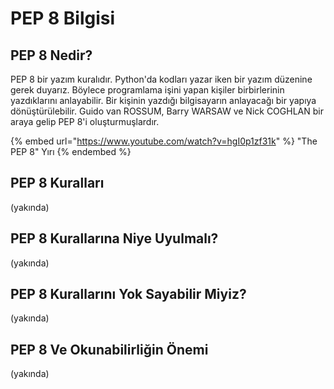 # PEP 8 Bilgisi

## PEP 8 Nedir?

PEP 8 bir yazım kuralıdır. Python'da kodları yazar iken bir yazım düzenine gerek duyarız. Böylece programlama işini yapan kişiler birbirlerinin yazdıklarını anlayabilir. Bir kişinin yazdığı bilgisayarın anlayacağı bir yapıya dönüştürülebilir.  Guido van ROSSUM, Barry WARSAW ve Nick COGHLAN bir araya gelip PEP 8'i oluşturmuşlardır.

{% embed url="https://www.youtube.com/watch?v=hgI0p1zf31k" %}
"The PEP 8" Yırı
{% endembed %}

## PEP 8 Kuralları

(yakında)

## PEP 8 Kurallarına Niye Uyulmalı?

(yakında)

## PEP 8 Kurallarını Yok Sayabilir Miyiz?

(yakında)

## PEP 8 Ve Okunabilirliğin Önemi

(yakında)

